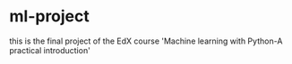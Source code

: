 # ml-project
this is the final project of the EdX course 'Machine learning with Python-A practical introduction'
